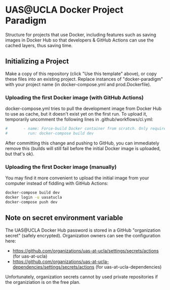 # UAS@UCLA Docker Project Paradigm

Structure for projects that use Docker, including features such as saving images in Docker Hub so that developers & GitHub Actions can use the cached layers, thus saving time.

## Initializing a Project
Make a copy of this repository (click "Use this template" above), or copy these files into an existing project. Replace instances of "docker-paradigm" with your project name (in docker-compose.yml and prod.Dockerfile).

### Uploading the first Docker image (with GitHub Actions)
docker-compose.yml tries to pull the development image from Docker Hub to use as cache, but it doesn't exist yet on the first run. To upload it, temporarily uncomment the following lines in .github/workflows/ci.yml:
```yml
#       - name: Force-build Docker container from scratch. Only required prior to first image upload.
#         run: docker-compose build dev
```

After committing this change and pushing to GitHub, you can immediately remove this (builds will still fail before the initial Docker image is uploaded, but that's ok).

### Uploading the first Docker image (manually)
You may find it more convenient to upload the initial image from your computer instead of fiddling with GitHub Actions:
```bash
docker-compose build dev
docker login -u uasatucla
docker-compose push dev
```

## Note on secret environment variable
The UAS@UCLA Docker Hub password is stored in a GitHub "organization secret" (safely encrypted). Organization owners can see the configuration here:
* https://github.com/organizations/uas-at-ucla/settings/secrets/actions (for uas-at-ucla)
* https://github.com/organizations/uas-at-ucla-dependencies/settings/secrets/actions (for uas-at-ucla-dependencies)

Unfortunately, organization secrets cannot by used private repositories if the organiziation is on the free plan.
